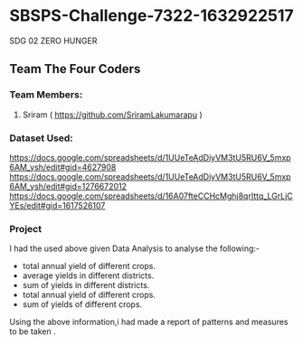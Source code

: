 # SBSPS-Challenge-7322-1632922517
SDG 02 ZERO HUNGER

## Team The Four Coders
### Team Members:
1. Sriram ( https://github.com/SriramLakumarapu )


### Dataset Used:
https://docs.google.com/spreadsheets/d/1UUeTeAdDiyVM3tU5RU6V_5mxp6AM_ysh/edit#gid=4627908
https://docs.google.com/spreadsheets/d/1UUeTeAdDiyVM3tU5RU6V_5mxp6AM_ysh/edit#gid=1276672012
https://docs.google.com/spreadsheets/d/16A07fteCCHcMghj8qrIttq_LGrLjCYEs/edit#gid=1617526107

### Project
I had the  used  above given Data Analysis to analyse the following:-

- total annual yield of different crops.
- average yields in different districts.
- sum of yields in different districts.
- total annual yield of different crops.
- sum of yields of different crops.

Using the above information,i had made a report of patterns and measures to be taken  .
